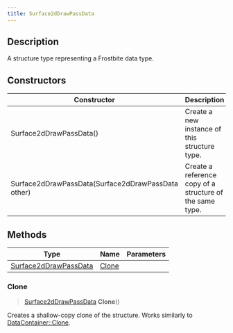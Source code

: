 ```yaml
---
title: Surface2dDrawPassData
---
```

## Description

A structure type representing a Frostbite data type.

## Constructors

| Constructor                                        | Description                                              |
| -------------------------------------------------- | -------------------------------------------------------- |
| Surface2dDrawPassData()                            | Create a new instance of this structure type.            |
| Surface2dDrawPassData(Surface2dDrawPassData other) | Create a reference copy of a structure of the same type. |

## Methods

| Type                                           | Name            | Parameters |
| ---------------------------------------------- | --------------- | ---------- |
| [Surface2dDrawPassData](/vext/ref/fb/surface2ddrawpassdata/) | [Clone](#clone) |            |

### Clone

> [Surface2dDrawPassData](/vext/ref/fb/surface2ddrawpassdata/) **Clone**()

Creates a shallow-copy clone of the structure. Works similarly to [DataContainer::Clone](/vext/ref/shared/class/datacontainer#clone).
